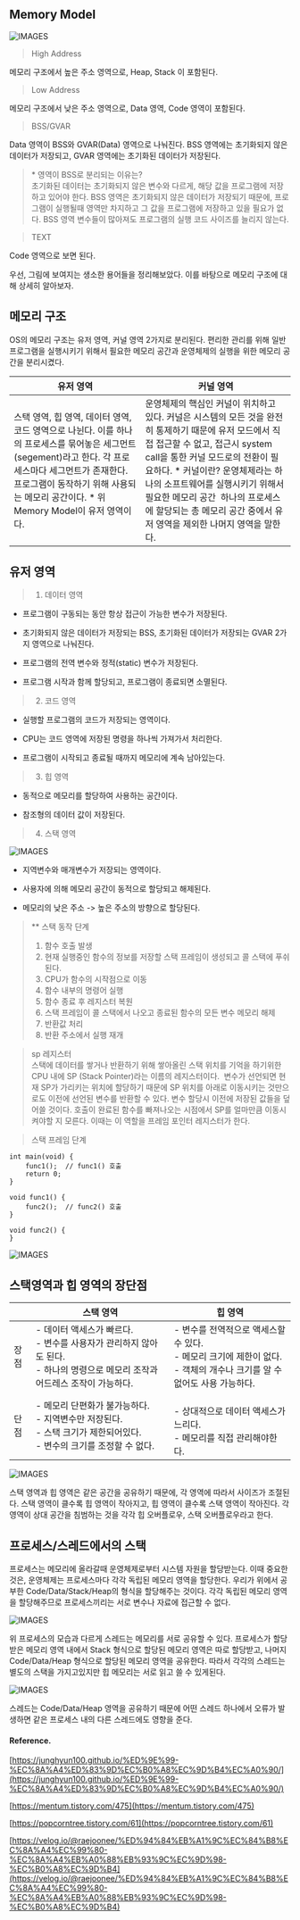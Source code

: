 ## Memory Model

![IMAGES](../images/stack_heap_1.png)

> High Address

메모리 구조에서 높은 주소 영역으로, Heap, Stack 이 포함된다.

> Low Address

메모리 구조에서 낮은 주소 영역으로, Data 영역, Code 영역이 포함된다.

> BSS/GVAR

Data 영역이 BSS와 GVAR(Data) 영역으로 나눠진다. BSS 영역에는 초기화되지 않은 데이터가 저장되고, GVAR 영역에는 초기화된 데이터가 저장된다.

> \* 영역이 BSS로 분리되는 이유는?  
> 초기화된 데이터는 초기화되지 않은 변수와 다르게, 해당 값을 프로그램에 저장하고 있어야 한다. BSS 영역은 초기화되지 않은 데이터가 저장되기 때문에, 프로그램이 실행될때 영역만 차지하고 그 값을 프로그램에 저장하고 있을 필요가 없다. BSS 영역 변수들이 많아져도 프로그램의 실행 코드 사이즈를 늘리지 않는다.

> TEXT

Code 영역으로 보면 된다.

우선, 그림에 보여지는 생소한 용어들을 정리해보았다. 이를 바탕으로 메모리 구조에 대해 상세히 알아보자.

## 메모리 구조 

OS의 메모리 구조는 유저 영역, 커널 영역 2가지로 분리된다. 편리한 관리를 위해 일반 프로그램을 실행시키기 위해서 필요한 메모리 공간과 운영체제의 실행을 위한 메모리 공간을 분리시켰다.

| 유저 영역 | 커널 영역 |
| --- | --- |
| 스택 영역, 힙 영역, 데이터 영역, 코드 영역으로 나뉜다.   이를 하나의 프로세스를 묶어놓은 세그먼트(segement)라고 한다.   각 프로세스마다 세그먼트가 존재한다.       프로그램이 동작하기 위해 사용되는 메모리 공간이다.      \* 위 Memory Model이 유저 영역이다. | 운영체제의 핵심인 커널이 위치하고 있다.      커널은 시스템의 모든 것을 완전히 통제하기 때문에 유저 모드에서 직접 접근할 수 없고, 접근시 system call을 통한 커널 모드로의 전환이 필요하다.      \* 커널이란?   운영체제라는 하나의 소프트웨어를 실행시키기 위해서 필요한 메모리 공간       하나의 프로세스에 할당되는 총 메모리 공간 중에서 유저 영역을 제외한 나머지 영역을 말한다.  |

## 유저 영역

> 1) 데이터 영역

- 프로그램이 구동되는 동안 항상 접근이 가능한 변수가 저장된다.

- 초기화되지 않은 데이터가 저장되는 BSS, 초기화된 데이터가 저장되는 GVAR 2가지 영역으로 나눠진다.

- 프로그램의 전역 변수와 정적(static) 변수가 저장된다.

- 프로그램 시작과 함께 할당되고, 프로그램이 종료되면 소멸된다.

> 2) 코드 영역

- 실행할 프로그램의 코드가 저장되는 영역이다.

- CPU는 코드 영역에 저장된 명령을 하나씩 가져가서 처리한다.

- 프로그램이 시작되고 종료될 때까지 메모리에 계속 남아있는다.

> 3) 힙 영역

- 동적으로 메모리를 할당하여 사용하는 공간이다.

- 참조형의 데이터 값이 저장된다.

> 4) 스택 영역

![IMAGES](../images/stack_heap_2.png)

- 지역변수와 매개변수가 저장되는 영역이다.

- 사용자에 의해 메모리 공간이 동적으로 할당되고 해제된다.

- 메모리의 낮은 주소 -> 높은 주소의 방향으로 할당된다.

> ** 스택 동작 단계
> 1) 함수 호출 발생
> 2) 현재 실행중인 함수의 정보를 저장할 스택 프레임이 생성되고 콜 스택에 푸쉬된다.
> 3) CPU가 함수의 시작점으로 이동
> 4) 함수 내부의 명령어 실행
> 5) 함수 종료 후 레지스터 복원
> 6) 스택 프레임이 콜 스택에서 나오고 종료된 함수의 모든 변수 메모리 해제
> 7) 반환값 처리
> 8) 반환 주소에서 실행 재개

> sp 레지스터  
> 스택에 데이터를 쌓거나 반환하기 위해 쌓아올린 스택 위치를 기억을 하기위한 CPU 내에 SP (Stack Pointer)라는 이름의 레지스터이다.  변수가 선언되면 현재 SP가 가리키는 위치에 할당하기 때문에 SP 위치를 아래로 이동시키는 것만으로도 이전에 선언된 변수를 반환할 수 있다. 변수 할당시 이전에 저장된 값들을 덮어쓸 것이다. 호출이 완료된 함수를 빠져나오는 시점에서 SP를 얼마만큼 이동시켜야할 지 모른다. 이때는 이 역할을 프레임 포인터 레지스터가 한다.


> 스택 프레임 단계
```
int main(void) {
    func1();  // func1() 호출
    return 0;
} 

void func1() {
    func2();  // func2() 호출
}

void func2() { 
}
```
![IMAGES](../images/stack_heap_3.png)

## 스택영역과 힙 영역의 장단점

|   | 스택 영역 | 힙 영역 |
| --- | --- | --- |
| 장점 | - 데이터 액세스가 빠르다.   <br/>- 변수를 사용자가 관리하지 않아도 된다.   <br/>- 하나의 명령으로 메모리 조작과 어드레스 조작이 가능하다. | - 변수를 전역적으로 액세스할 수 있다.   <br/>- 메모리 크기에 제한이 없다.   <br/>- 객체의 개수나 크기를 알 수 없어도 사용 가능하다. |
| 단점 | - 메모리 단편화가 불가능하다.   <br/>- 지역변수만 저장된다.   <br/>- 스택 크기가 제한되어있다.   <br/>- 변수의 크기를 조정할 수 없다.    | <br/>- 상대적으로 데이터 액세스가 느리다.   <br/>- 메모리를 직접 관리해야한다. |

![IMAGES](../images/stack_heap_4.png)

스택 영역과 힙 영역은 같은 공간을 공유하기 때문에, 각 영역에 따라서 사이즈가 조절된다. 스택 영역이 클수록 힙 영역이 작아지고, 힙 영역이 클수록 스택 영역이 작아진다. 각 영역이 상대 공간을 침범하는 것을 각각 힙 오버플로우, 스택 오버플로우라고 한다.

## 프로세스/스레드에서의 스택

프로세스는 메모리에 올라갈때 운영체제로부터 시스템 자원을 할당받는다. 이때 중요한것은, 운영체제는 프로세스마다 각각 독립된 메모리 영역을 할당한다. 우리가 위에서 공부한 Code/Data/Stack/Heap의 형식을 할당해주는 것이다. 각각 독립된 메모리 영역을 할당해주므로 프로세스끼리는 서로 변수나 자료에 접근할 수 없다.

![IMAGES](../images/process1.png)

위 프로세스의 모습과 다르게 스레드는 메모리를 서로 공유할 수 있다. 프로세스가 할당받은 메모리 영역 내에서 Stack 형식으로 할당된 메모리 영역은 따로 할당받고, 나머지 Code/Data/Heap 형식으로 할당된 메모리 영역을 공유한다. 따라서 각각의 스레드는 별도의 스택을 가지고있지만 힙 메모리는 서로 읽고 쓸 수 있게된다.

![IMAGES](../images/thrad1.png)

스레드는 Code/Data/Heap 영역을 공유하기 때문에 어떤 스레드 하나에서 오류가 발생하면 같은 프로세스 내의 다른 스레드에도 영향을 준다.


#### Reference.

[https://junghyun100.github.io/%ED%9E%99-%EC%8A%A4%ED%83%9D%EC%B0%A8%EC%9D%B4%EC%A0%90/](https://junghyun100.github.io/%ED%9E%99-%EC%8A%A4%ED%83%9D%EC%B0%A8%EC%9D%B4%EC%A0%90/)

[https://mentum.tistory.com/475](https://mentum.tistory.com/475)

[https://popcorntree.tistory.com/61](https://popcorntree.tistory.com/61)

[https://velog.io/@raejoonee/%ED%94%84%EB%A1%9C%EC%84%B8%EC%8A%A4%EC%99%80-%EC%8A%A4%EB%A0%88%EB%93%9C%EC%9D%98-%EC%B0%A8%EC%9D%B4](https://velog.io/@raejoonee/%ED%94%84%EB%A1%9C%EC%84%B8%EC%8A%A4%EC%99%80-%EC%8A%A4%EB%A0%88%EB%93%9C%EC%9D%98-%EC%B0%A8%EC%9D%B4)